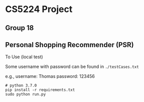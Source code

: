 # CS5224 Project
## Group 18
## Personal Shopping Recommender (PSR)


To Use (local test)

Some username with password can be found in `./testCases.txt`

e.g., username: Thomas password: 123456

```
# python 3.7.0
pip install -r requirements.txt
sudo python run.py
```
